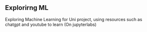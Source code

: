 ## Explorirng ML 
Exploring Machine Learning for Uni project, using resources such as chatgpt and youtube to learn (On jupyterlabs) 
